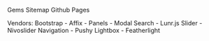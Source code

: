 
Gems
	Sitemap
	Github Pages

Vendors:
	Bootstrap
		- Affix
		- Panels
		- Modal
	Search
		- Lunr.js
	Slider
		- Nivoslider
	Navigation
		- Pushy
	Lightbox
		- Featherlight